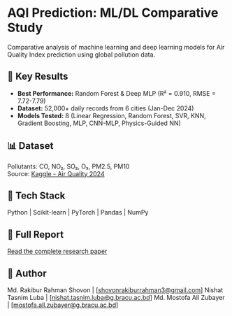 # AQI Prediction: ML/DL Comparative Study

Comparative analysis of machine learning and deep learning models for 
Air Quality Index prediction using global pollution data.

## 🎯 Key Results
- **Best Performance:** Random Forest & Deep MLP (R² = 0.910, RMSE = 7.72-7.79)
- **Dataset:** 52,000+ daily records from 6 cities (Jan-Dec 2024)
- **Models Tested:** 8 (Linear Regression, Random Forest, SVR, KNN, 
  Gradient Boosting, MLP, CNN-MLP, Physics-Guided NN)

## 📊 Dataset
Pollutants: CO, NO₂, SO₂, O₃, PM2.5, PM10  
Source: [Kaggle - Air Quality 2024](https://www.kaggle.com/datasets/youssefelebiary/air-quality-2024)

## 🔧 Tech Stack
Python | Scikit-learn | PyTorch | Pandas | NumPy

## 📄 Full Report
[Read the complete research paper](report.pdf)

## 👤 Author
Md. Rakibur Rahman Shovon | [shovonrakiburrahman3@gmail.com]
Nishat Tasnim Luba | [nishat.tasnim.luba@g.bracu.ac.bd]
Md. Mostofa All Zubayer | [mostofa.all.zubayer@g.bracu.ac.bd]
